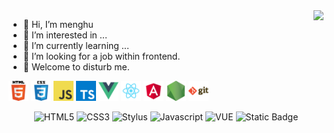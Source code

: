 <img align="right" src="https://github-readme-stats.vercel.app/api?username=menghu1994&show_icons=true&icon_color=ff01bd&text_color=718096&hide_title=true" />
<!-- 
<img align="right" alt="正在完善" src="" />
-->


- 🌱 Hi, I’m menghu
- 🌱 I’m interested in ...
- 🌱 I’m currently learning ...
- 🌱 I’m looking for a job within frontend.
- 🌱 Welcome to disturb me.

<code><img width="32" src="https://raw.githubusercontent.com/github/explore/80688e429a7d4ef2fca1e82350fe8e3517d3494d/topics/html/html.png"></code>
<code><img width="32" src="https://raw.githubusercontent.com/github/explore/80688e429a7d4ef2fca1e82350fe8e3517d3494d/topics/css/css.png"></code>
<code><img width="32" src="https://raw.githubusercontent.com/github/explore/80688e429a7d4ef2fca1e82350fe8e3517d3494d/topics/javascript/javascript.png"></code>
<code><img width="32" src="https://raw.githubusercontent.com/github/explore/80688e429a7d4ef2fca1e82350fe8e3517d3494d/topics/typescript/typescript.png"></code>
<code><img width="32" src="https://raw.githubusercontent.com/github/explore/80688e429a7d4ef2fca1e82350fe8e3517d3494d/topics/vue/vue.png"></code>
<code><img width="32" src="https://raw.githubusercontent.com/github/explore/80688e429a7d4ef2fca1e82350fe8e3517d3494d/topics/react/react.png"></code>
<code><img width="32" src="https://raw.githubusercontent.com/github/explore/80688e429a7d4ef2fca1e82350fe8e3517d3494d/topics/angular/angular.png"></code>
<code><img width="32" src="https://raw.githubusercontent.com/github/explore/80688e429a7d4ef2fca1e82350fe8e3517d3494d/topics/nodejs/nodejs.png"></code>
<code><img width="32" src="https://raw.githubusercontent.com/github/explore/80688e429a7d4ef2fca1e82350fe8e3517d3494d/topics/git/git.png"></code>

<p align="center" class="skills">
	<img src="https://img.shields.io/badge/-HTML5-E34F26?style=flat&logo=html5&logoColor=white" alt="HTML5">
	<img src="https://img.shields.io/badge/-CSS3-1572B6?style=flat&logo=css3&logoColor=white" alt="CSS3">
	<img src="https://img.shields.io/badge/-Stylus-333333?style=flat&logo=Stylus&logoColor=white%22%20alt=%22VUE%22" alt="Stylus">
	<img src="https://img.shields.io/badge/-JavaScript-eed718?style=flat&logo=javascript&logoColor=ffffff" alt="Javascript">
	<img src="https://img.shields.io/badge/-VUE-4FC08D?style=flat&logo=vue.js&logoColor=white%22%20alt=%22VUE%22" alt="VUE">
	<img alt="Static Badge" src="https://img.shields.io/badge/Angular-fff?logo=Angular&color=%23E80E38">
</p>

